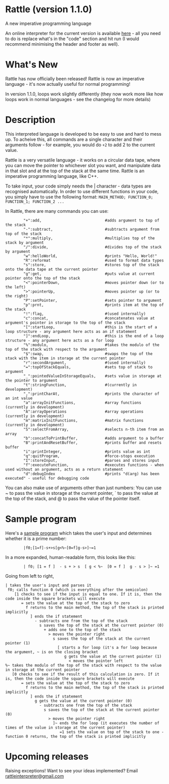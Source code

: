 # Rattle (version 1.1.0)
A new imperative programming language

An online interpreter for the current version is available [here](https://tio.run/##7T1tl9M21t/zKzTOAvFMkokztEDKFGgLZzlnn5YD7O6HTNg6sZJ4cezgF4bpMw9/vc@9erElWXYSBrbd7s5pQ2JJV9K9V/dNV/L2Kl8n8dmvXTI4HpBFEoTxakKKfDm4j086juN0vk@pn9OAJDF5vS7Ik2JFvDMyuj@5e39ydo@MR@NRp/PYLwBSOiE/@HFIo87j9zTNwiSeEG/oDaHCX7cBgwLVvcFoPBjfha@T0Yg8ffWadQN/@E@ekCCZdAj8sY@AzqHDZREvcgB3xB9u/LcURhsv/JwUGSXv/aigBH5skzDOaUrCJfHTFQkzMo/8@C3p@XFAcmwFj5eRv8oIdCQgzP3F20s/DTK3Ah4lyTYjK5oL2MmSfCRzukxSSlbQCcCOszDgFY9YOzlGhLxKyDJNNmSx9lP8DaMiOIT34YIOEDV@NcOqU1@DARhNNn4eLvwouiJZjl37MUwg9a8AINnQTZJeMbCb5D0l@ZqW84fm@DOmH8QEqk5oBAjLciDGhsZ59ogkKRRczSn5Z5HlJE5yrfThYEAu1@FiTRbY@QLmkZkwSI9BDjkx2BgZkh@5grL4@a4IF2/JNk1Wqb/JFAo/C3/55fZ3xS@/XB89n65OXnrz7NbZdDQfzd@MZqtbX8FXD79@N/OAXYCk2ADrkwHxI5htDEh6T6OriQYre5V5r7xs/OJMBepVQMclUDaMSwS9plGUkMskjQL28Hrqnb@bHQ2yk2@z6erhrY/T0fn23Ww1yL6dfTz3tkBgunjLmCmjFNkujLdFjqC2abihZJ3n22xyegpLi66SaDkErC3e0g/AGPGKDhfJ5vRdQTOkeXb61b2vvXunYTbI1/ARF5s5TQf@gEESwxm9m023sxGsEQq9QrXJYV18Pb53Nj4NN9uIkQ6g5yms3MHGX6zDWPRCcFUcCHZ8NjrNGNwBtB4IOpMe8BOdkOstouTHn14DjyNwUdyHJbXwkWmQWznqYM0B8vw0A2FxuabA5z4wO7RGzqSbbX7Fl@l3t@e3i@XSj5Lb5Pr5@XQ@mgJF594MCHsGdB5Pz97N5mcns7ufjKyxd398/@5pUuQwsMGc9/ap/3LUPn8xmq62Lz4eTEIfR3P/3oPTB199fc9jwMKTlz8vRovRn6Yn4ezjJ8B7cO/ufQVe9TGnOUoRzsKcDzmnU5Dw18vRN7AsljNtVSzLRQEiQwKQ1L1KCik@CibN/CBAbQPCYon1liNjALaP6wx6G53AAoCeHh5/xN5QeF0/Hz@sPSdk8C2IZOgwSUM/Ir0kCiYcyEBAYVWhyezjwxXCJ66QVOzjGUBmDMklFefNDUpIwB6VqgDZ9hrEX7hac9G59t@jBLwi13eEOgGZgNO/9GNsH@UhLBEOLutLeXkbhaoPIgT43ocRkx7I0sswigwlsGCquNICKPvZUoGVAqsqv9qCfAf1AlodVVS2TooogLHWR1JqPxojRFBTwQAJEoiZXob5GkcnkAD4S7l@YEo0iVEjIR5CUAEZjr6q64ppkQvWK/7RDz5Khgm5uL1NQG0kF7fHF2qnOJErmt0e9wkFtNzVIcIThowViHkydaCi0ydQ1eHA@M@7M9YdyJinE6QLakv4P04A4sIHxKAuBn4A5Ut6dLgakovYRf55VyAUVLobPwVZ3nP6d1yAAAhFngXFiHOOcUhCuMeMwpdAgCKOaJYxtAZJMY8YR2yG5cTfAM55QdCvVkEETWGpwupCosO/QKv5FUmRp4DYOf4uMvx8OfaYOQF2SBoGaIUgx8FCxl7NgcO6Y/NynBwkmONcY@sBrAP@uyNNLFxQ8BfQJWeeHtLAVTTyKkrmsGZQ8Kq/pXGSqQ9TugWeVJ9wcfkkfxoH6uM82f60fIVySH2KZo2/ouojYcOoj9DI@j4pysdd5TmATLX@F0Wagmr7PtlsgK2exwH9YMIyhrbgVTOz2l/CLLfV@z7ZXpmToMETXJLaYwpLDB6v1IdgGj0D00ibMDBA/h1oCX3SouZ4Jwlsw9@BhOxtuH2dqE9oHDwTwM3xhbEssQ1FdFHDVX0AzyzlNsgqmrU225AC4@tDy5O/AKUAyVnFv@pTck6ms6rI6BZKB55aoI23amuZLBZOZ/0b/zcjXVTaaOHg2o7CDch@EAQguYa44JeC2BpWoPMm/AsMKDN85oO5XpUZlK5X4MxhR5yKH6jB9Xa3XIf6I7Fky4fSO5G/xeLHnkYzckykKV6JirKqXI7VqJRFpzyUSw4e/ZgIe1YsJG2icnFpD5WFaMyefSiCDYpfp8KrUgkju@U4CJL4DpoEcQCKgaZpAqqHU/bSZuDcuXOnsjWuUfp@I4nsld/GQ/Ynf/74DZnmaCWjRQWTKrhDxtQfd9tQCXJcMacSMLmo5C7X8xv/A3IaulfMWcxmzO1Dc31bZGvekpmQfWmjwDPQWH1pV1xL9l2GKZpIUtX2K3@IK9F8nSbFas0f99wheb4UyjpEC8i5BlXO5oMGDZoyzNzKpL0VctdKH9SQ/IQgLsOM9lHfM9jKWljaRsY8aOFZ@MLGFV1jbVa0ofk6CbjtAWYAV3XYMdoGG7QB8hAH1wuHlHisCaubFgDkElx9F63QbEsXaIIufBzfCB9xSBlgHOkWIiFRQ3JgyCGeJ37loOIjV@cRzlzMfD5nVvQQ4EX@gvYc4vQdh1fnwlLWyLZRmPecb6BQhAJCFA28Eqw@gxXDZQ9IIXEkbIOyVNTAIgn42nFxDZ@fg/WhVK@tZkF3pUJlJMIybGlZ702rW/4QMzOrezMrlpSpWAfPREKvGoirlaY0L9K4jhwkIQv9hLEyCR0y9MqqQK93Li7uGP3Wpl/9qOZxceH0JUb7nlsD0KmjVZdhXPRxjhD/gD2/9Zj066LvMWAWYqb452AGM2cDlmLpX5Qtx6rczdOrquOmyQgS3VbogdijEd20YU@DXbkZdNFzfOjAISdoWPcQjFtHjBwqk4VZz506vqOzE5rY23zS2BIBd8wCb@hvt6Bee6yW2zB3rGhdTxGNVU5DzvDa1lL1Qy4Gc9Q1LNUxpHToNndlR5QNSVs/yyRDqZZTVkkbbzKZiUJ0spHMKcYlGALK@q4y9fLhNJwppg/@rK1qHbUaBrjYZVIoZ0se8ObaBAcfokIa2RLMEYMiJUxvVO9HfDkhnpU8VVt90NKigBLw/BQDjw26z5u5terCALE1EV25ej9dU7r1Ca9dIlg27JeduIam6KKyk4XcNhkqpUwS8lKks6w4Id3s0t@y32CwgE6NwhjETORLF4@11qjXZSgrpMHbE7CqOXVN/HZLhiyftLXnLIlhe9S9JNxsE7BotzRd/mMhLFkQfsIQfo1VhCHKDV@loOdqa7vCB5hkEfjbFlv6IUHuL7GscFl9yNnUAkHhZBv8kxqXSSVkqXyL2YIWbq/qi2l@K6Z/Qr6yaDDOX84LEQxGtAaogobkhzBg8RDgDwxuwFeQ@R9CjK7F3CB65NTl9jyl/lt1Fgqnsfgk1x3Aa2yPZ4LWINd4ffEvcJhun9J8oZk9ioJUJgQFqnNwhPrRaik4zvCf4OWotRW5ynSxRgC7jdGR8RljLS9x7auRmm2SZeE8osLTdUbe@OzuV1/fu//g48@Pb795NHS65Dau4ZRmzDHwwRwFacksEzRIeRSvEtIxxbWYQM1kWfkTHMNvWJjuEfMoZBFHdKn/dReNe24@e8TjTqRR7Ls6tuMEZovSHmqpk3RNhSg6lZoX2@h8I/rHgjZTU8CZDjzUMKzRid5IAabWrluh3Crslfg4RgK4dWGgfCCt1XUuZnlQkMwSWdJCSKU6Rlmlmfw@85cXldYrfYA3zAeAcgXtvDZ8Vqr3jW5QVw536STrGLd55GWfj/br85G1z/HOTsf1XmXX2MuR4QTUTCgc4tAyRH2oyyjxcwSoM2Od8aomKASqZu5uK8scuum/@HoYxFb9Y70@DkMw3FRw2cyizhQgP9uBmE6T2eyxvZno07V0CF4C4h3NVoaiSZdvaGWsOY9uyDCYzjUNXoYhhDjQ3X4G1OOGKI6X/3D38h40W8SwwgBOn@3gCPIb7ClF9A/hAiXQ/2qwnRNn4gdBX384cCZZMc9R0xklx85EbEVdGSWnziQI34cBNZ5fOhO2N/533Bo3yl46E7l10SddRPqI/YEliDu4YpuMx1@CcMVjOGyvquedw9T7ZHzOd0H65OycLQGXDNiG@pxGySUjVUBzP4yA0nPQ0CBQ0VDFHRIGMNMHlMHEMeJljHPlTECfGg8fOhPBcT8kl7FR@G1Z@NetUfQC@qD5C15qlG2hWRqbPR05E1SWxtOFM@EbccbzKc4BLCuMYxtFM2cCqs5ScAvImgRFlBjP/wSwwNo2nqY4AxEuZbrcKD93JtUSfvquAJlp1PiHRE/wNwwbPo9fcblhrZzjhJDIMvhslPcRaQDse7DNnphj8YG/MdL7PA7L2L3ZwRNR5yew2H1eocu3SZPyCWaqYKrLkiW9wHAWLMaW6MvX2QAisfRDW3@vEH8RXeTPwGVgcWijwlyS9nXyojIHjUrfiWk/iYOXYKPZK4Wi0nPA9apW@s6ZvCvCXFjZRuFzsRaeY/DGKFsCI32giyKnDTQJQBpg/lW1f1TzIPDv/xQznEUYVGHFfrhgTDngop9I2X3iuEIWa5Wn@GPmVorT9DY5@cxsKfRBRT6WT/72PyA8cL@c726C07YCWfGItwfVFvKSPGRb6gVMDV3UGEZWMGi84y4LqDPzVsl/SlKsredpYecsPgLQBiQc0iHLBPCBjgu2lStiyZitJVwVqIsFd5Z3WAAeJRrPmuI2NUXfH2Wm8LXK7pidaJCsxB8jkm44tu/c7dxErO8S7thWbNlEbNzU@3L7iNoWbn1brDQTVS3syOFMQCIRHbWaFaMVoT2DdpZiPNR32cr@tPXTGBF4xlwRHhaw4GhqTHzm1l31fZpNm7qeyXj@zLFYuQGt8Fvzgr5s17Jb6fKNGgLfLdEQjlsMiZgNuvZ9Tr4Shttk2xsogXbJNGLHlCczQSXGPPyha/FE6pvQGjfVwp5tSKwH/KroqAZ1pu4QaKvxM8Fs@XJ4UK05sNbRINuIa2GML7bKTL43lr2Ffdu235tjXfb@rOLMEje82Wp0919OnSa8NLZqDDV@QrjxS4Qc7aSwYWTnctYFjRhoAGqD7FI6SgMLKftWmrjta6Qmyiz@sJBgrhFR54/RAwaSNywci1joCiEqVqc1SN0Irknm1iStlUKts7R2Z0y53OAAK5OmecPgPfg/7FvFtowQqLaGZUtFpIzwnE7FzBwQ3jEJMTJbuTOY6UTeFbSg@lyb8n/Qfqws@l4VwZLcKLcFsQRtdrL2MfmCxtLsDBzXjFsK31@Bttyg3JZwxE5Q3f/v8wMKYRm/wfgIS@so5oOlatFxumGoQBzryELm@mdy04f8QtOERbSr@iySULbggQKhowO6CDeYFpwm6AAEbhscGZsQgERelpJOipmcKGaYmqM@@ApUJBh2lK1dQEptTxcRdYJxe0c3Lje5NIE81QTaIJGYFIAKGK11pXmhNxprjZAOezQ60xrxSKSlWUV4NhogBNLhfKR7Hka2J/QkKpqi3sgOkSFQdVuadCz5FrpFxTAPPLiWBkaUrMrCuYAMz@rQ@97IdQ8Yzak3Oj7uzU@8gZgQjO@49qwjMCSWwG7siKDoCBOSxXfDodCGZuzc2zI9mlIFAPpkwNblTCEln@dnJWYNdfaMFK0NW44WIpEKsa3nBHAuVZySS6Que9Dnp3p4wtt7Pw19ua/Fsc@ttS6mmMfkDcvHTysWEuLxz9XxIEdZRHJnoWz/aHf7IwOAheJqoz75e1OrUb3J2jJOc@fRCv0YgZ54rmvBqx9IhIpcwzIBrwyYZISlqwPlUEIqZRwtLMTNqonWtYp2hhPc6SrkOj9vXh6lIdrIaCfnJXUAnMqBta2LNlFV2@FANMmQu8CV/MmmzMSUghZZiHjjPlIb5qraJawvg8DBTgQOGAIrhfV5Uch3IAQC@Q8@xVNJNfGUR8lUJGBW6ljF3EgsxT4pmxjVReKOqJ9gKml7A1/P6L8Zrk/PxXiblrReVwy2kTCnn52zDZ0vto0kd2OV4/OSLKI4PIwyaqt9idPSpp0@3QMJdHwAgY53E@jYXDm446ei@4hpd5Zq8dlWlUJAthkgqCcyo4VdiyjoK2md4HHk1A@IPJ4pg9Fq6kGXgdOIjV85KfBEWlM7IdakZGuHwgYY29IgLI/sttVRTbvKPW4onWkWkoV@5n64Xl9m6igOUDfDU6zW@Yij2eWRdeXYthU1ewMy2P4GqDFMzQpPu8w3E08V25XbqCqS8Nh6pp1bL7Y2HNjqMaZgqSBZU15Mo2GF2VwCEEz@wQMzk0uUaQGteuaGeZrF8Ej0QEM9V2THIBoH0pxGYg7IHgpRqIE73u30CKDGfhTBmp@PJqMGkgz2JcmDBzenyaiFJINDSQIDqtOhyiCwyg7jNgdjgatorfoRqSTu7lhYxQ1prMku5hlkdSllSiAbYzS1bRbhn3QutMqZcdvZyn5@QycWr6PKOSV6iQjCTWAVQUXGTx9BWRjT8oAPzzntiKDhEcFYBeZRcpTh3QjhAtSrSEQViHn60zPS4xvMoIPZwWpsx@9bUe@TYOen3LaDtg22jO3IR32rBufJsxXUmSpnxLOatpF8aeWLvbWQhbrtJG0NhPDoZS1/bbfiagPDWIIfkRHhpQWeAObmlMjR0RYwPhTHOaGIDIi@SBiV0yLmJ2nuZDJ3oWwQCp4Rd8/EitYHTqCYXmMKhS6/8oZtKfVYEsIblx9nC7EHHxMk3tMUU@3DZXV3yyFnhuukbDskfQBkS@aqPXNhVzJAUy6BdkB1x2BqR4oPY1stYVCFJfc9pjIcq9ryfSKf1lhXKZOpkW6fMeAwoHSLX2QjVzL6rmNA1nGNPu8gGlNXedzprzE/Fxvwg7FD8iKiLB8ds/fZ3hw74Ij5NX6eR5R1uk0pfD5ebfwwwltMmJfkk2X4oTykGWZZAUCzJImPHLee44uJ5RVzqV6UmVdg4RO32@2qFosmoDCvh93EITMeubc6T/HqlZxtpChJPp3GvFA1pFi3T0SXCvPUrQ6200aKOA8j7oFFCbtNQgylVl/sjrcdLmF50dZ0jL0OnLRV3GHTaemxDecwBV3ruPljIUfK@VJ6s9NWZO5n3FzI8mK5VMwsMCww2i2y2HAnK8EjzTBbm0Lcg//rqSKu7UjRH2pZ3Cx34mDWsORS7Kz9b7GC/k3waHWTmh/wjEyeja2agGUKp9UAZBd@MI3Fipktjcf9NY@KvOkrddh1fvwmLrS12eUAzPFYhvwuhpp1bne3bNfftBtEVoOu4SYcy7GkvT2Az2vy7Uo7tZmuNdNP5prg/UmYaLLH@UuzieznkMaWxBBYn2pOh/DjlOUgLw@RR2V@dtTztvY@9cXUruLO28urc1k/O5WtqLtUnnYSEgf58bca5Eenzdg1h/n4txrmY8did7vGrRnVOb3POUIQtsILrgVHXEMgqqzX8uU350p1eaO8107//w4YsjY@b/a74sTa@Maz34IXa8M4mwm@3IcLO5/FYE1lkEW1xnWLqjFDXt1H9NrSifclHeo2ax2bFajrlr3S@bHQRLoOWrmwQh2U4izXJtctU1VSaqTddo1rdbQuWOKqzTXfbQC34hOz4Coea6/Ks@Hcz7fODu6cDIzrfhrOLZRxL4MUzbUlBzTRzrBvKvOmfYZ94lzEjltbgDqxLLrihqnrOiPc0Ac5vyGAT1RHf0wUHKTx/pgoOFip/r7QwNVykzq2aNrflY/yX2vwP8UaVNjuj2EY3njlth//a276X4PyX2dQ/sZaSh/@DWF9KZv1mbyuqdlwNdJX2fUYByXq8SayqFrgAtSZy2K7mZpPcIucuYdlCO9Kc9CA752OarQrU1PtYqat4Wj/AyZQX@Yk2E5n4EUkHP/lmTd81JT8iVmwZSZUoLzLxkyT3A1jj@D47j1@S1C7mYJ0s32Ftxw2JEbuzixtvEAUwdpIUu@xTNvcnfPa3lM9XUi/Pca6qHiV6mYLeyabflG@eoc3S5VWFzHr2LyW5qD1zFZwkpJRX2zKxAkp88h2nc9qW6Mj6zk1rYqYjpkWa70@R5nUzpy4HRlTFiYb2cZqqVcuZZ7spN7fo54e9bOsK7Ph@PssqisFUSFPyDIKt6cp3uiNt2DPw/h0DdK@x@7heYtvqrrEm@5ZiiZQKaNuHw9pJhu8uVC@sMMbfw0t2RtY2GNM4OiThU8zPyXZOlzm8rUW1UVCKm@o9NZSFdlFzIJZ2Ku6PinhkUGxZHTfJNFxR2LjYl3PJXJtpNWrN215KIe9arctqYgkvidz9sUNS0t2cJayayMjGq/ytcr5tjR3gPEPfpN7Vr3QRmB7nuQ5ZvfUzpgRf2xrU74GDBgviVlhIAc0EAKlPL0rTznwJD0YmjfUq4yM8tGQPI0y3orrerVvKa7g551MKpmqe3ZXvBwf7XOwOE6WmgGjGWBFMTu8wi4IJjw/uY934rLbOvtkPz6yvYNkr6sjdQHckZzAyWC8TSFnNnt5USDPXC6dZy3VTG2v1Wb2oDVVTb/YsLqg@AmutRKevjEqR6SbM@x0snbJuzKc2nJqEH/8vRQWPdl2@7sm8qdlrwak@ujH6q0D4pVSeB3rmGtQdSqKjrROhWvuMF@siZkBgUXGWzMa8uMrdNvvQWdQ1CvPeY@u7RoPpdiewqGNeFS/NcWaXr9rqqYxw5eH7nBrqBy14XH0XzxqeLS64vardUvAuqT5j8Blw5TbcSovgDZuNBQH94oYTK0QX4LSUYRFkakGt0jgv1pEqHXQOMLL3IX9dTI4Pr3VJy9fPn3G1Az10whfKhpQRJyPF21s/A@nG7wMXnzBO5v45RaLJCo28WmaXPaJDwBBZp6CN4zdFJvaW8Qa1FVN4zSbOl0xbI6MTuMduPIKV1MTNJyLqMNQ7tWu3mKgfzSforFcGGmcGbG6REf4t/OtYQYS25PThHOmXU15iDfR0PFBpzJ0TVq@n2L/o4O642o7p6Ldqqmimt0wwG4Dlu/W47e2oyhhBgU@q940YDs5wWw9lnxH8YVc7B2JLJsP7//Gdx6yezpIeTi/yl1VoI0FuEcKuADIYoPFOKNM58OnJbSYhvLYM0IVSYFcxLW4KdBS91TMZjJJ2GKc7/F2upu8zm/XTeVqKNdz@uLeCDn98rYNU3QYmcGNrFr6Q3xWIoYoLqhvOFioVBfBE8chthtAOjvi0a2jwsC4MbKWQZm1lRO67W4jry@1pPkWmIa9@YaWemaY6n/rN9o2HDAUbybTFyre3ZrE6Mkx3dTGja3nST/DGxuMmVf2ie0IoR0WmP3aPfBWcMphzOqe371iF/V4pzjtle8IVyjrH1GoN/sXHs404xeN6K0nInbqukG5Cbmu85oynRtH2HB2Y@zdvXf3/tnXd@/VNFR1yQK7cbk@hr1jzBYpqSK@7m4nUfDaHpNX3qij@abVr1m7N364gN3nJV4NTnft3VoHnADfecT7kLEdMj7rGFsE8T5j2Kfv2h0BBx55/1J0sp68qEfEdZ41q5bXi6g3vJQRNHxBs363CJmi9SWCc@W1IsxpYYYWvu4xZtf64AlafiU3yfB1NzNx04Zy5B6fi@sCMZ7H3kvPw3uIKjzBwWrYpKx4FTvIWH@Dxh7Xbblx0EPeG2Ia6OWq667kZga7JxFbq2Nmw@KvBFdCkiyuiG@h1mWj8l60Dh6v/J6/PtJxnItfh7cvLsg1eU7OvaFH5mQ@ghL4x/uVvQ5dqS6/TidomnT466PlQ9D@vx79Pw) - all you need to do is replace what's in the "code" section and hit run (I would recommend minimising the header and footer as well).

What's New
=

Rattle has now officially been released! Rattle is now an imperative language - it's now actually useful for normal programming!

In version 1.1.0, loops work slightly differently (they now work more like how loops work in normal languages - see the changelog for more details)

Description
=

This interpreted language is developed to be easy to use and hard to mess up. To acheive this, all commands are a single character and their arguments follow - for example, you would do `+2` to add 2 to the current value.

Rattle is a very versatile language - it works on a circular data tape, where you can move the pointer to whichever slot you want, and manipulate data in that slot and at the top of the stack at the same time. Rattle is an imperative programming language, like C++.

To take input, your code simply needs the | character - data types are recognised automatically. In order to use different functions in your code, you simply have to use the following format:
            `MAIN_METHOD; FUNCTION_0; FUNCTION_1; FUNCTION_2 ...`

In Rattle, there are many commands you can use:

            "+":add,                            #adds argument to top of the stack
            "-":subtract,                       #subtracts argument from top of the stack
            "*":multiply,                       #multiplies top of the stack by argument
            "/":divide,                         #divides top of the stack by argument
            "w":helloWorld,                     #prints "Hello, World!"
            "R":reformat                        #used to format data types
            "s":store,                          #stores top of the stack onto the data tape at the current pointer
            "g":get,                            #puts value at current pointer onto the top of the stack
            "<":pointerDown,                    #moves pointer down (or to the left)
            ">":pointerUp,                      #moves pointer up (or to the right)
            "P":setPointer,                     #sets pointer to argument
            "p":prnt,                           #prints item at the top of the stack
            "!":flag,                           #(used internally)
            "c":concat,                         #concatenates value at argument's pointer in storage to the top of the stack
            "[":startLoop,                      #this is the start of a loop structure - any argument here acts as an if statement
            "]":endLoop,                        #this is the end of a loop structure - any argument here acts as a for loop
            "%":modulo,                         #takes the modulo of the top of the stack with respect to the argument
            "$":swap,                           #swaps the top of the stack with the item in storage at the current pointer
            "r":secondArgument,                 #(used internally)
            "=":topOfStackEquals,               #sets top of stack to argument
            "_":pointedValueInStorageEquals,    #sets value in storage at the pointer to argument
            "t":stringFunction,                 #(currently in development)
            ",":printCharAt,                    #prints the character of an int value
            "a":arrayInitFunctions,             #array functions (currently in development)
            "A":arrayOperations                 #array operations (currently in development)
            "m":matrixInitFunctions,            #matrix functions (currently in development)
            "S":selectFromArray,                #selects n-th item from an array
            "b":concatToPrintBuffer,            #adds argument to a buffer
            "B":printAndResetBuffer,            #prints buffer and resets buffer
            "i":printInteger,                   #prints value as int
            "q":quitProgram,                    #force-stops execution
            "I":storeInput,                     #parses and stores input
            "f":executeFunction,                #executes functions - when used without an argument, acts as a return statement
            "d":debugIndex                      #prints "d(arg) has been executed" - useful for debugging code

You can also make use of arguments other than just numbers: You can use ~ to pass the value in storage at the current pointer, \` to pass the value at the top of the stack, and @ to pass the value of the pointer itself.




Sample program
=

Here's a [sample program](https://tio.run/##7T1rd9u2kt/1KxBqE4u2JIty0iRqnGeTsznnbtuTZO/9oCgtJUISbyhS4SOOu9789e4MHiQAgpQUJ9tt9/reOhYeA2BmMC8MoO1lvk7is9@7ZHA8IIskCOPVhBT5cnAPSzqO43SepdTPaUCSmLxZF@RJsSLeGRndm9y@Nzm7S8aj8ajTeewXACmdkB/8OKRR5/FHmmZhEk@INxwNzxgg@MF/8oQEyaRD4If9CugcQC6LeJFDhxukqql@bfz3lPhlIwIwYMBk4@fhwo@iS5LlSQotYuKnqX9Jwphs6CZJL6EoIJvkIyX5mpJtEsY5TbE7fozpp5x89KOCVoPQKKMADVa8oXGePSJJChWXc0r@WWQ5iZNcq30wGJCLdbhYkwUOvsiJn5kwSI9BDnNSZGKOq2Xkrx65Ai34@0MRLt6TbZqsUn@TKeh5Ef72262nxW@/Xd14OV2dvPLm2c2z6Wg@mr8bzVY378CfHv75dOaNRiTMWAdsTwbEj2C1MSDpI40uJxqs7HXmvfay8c9nKlCvAjougbJpXCDoNY2ihFwkaRSwwqupd/5hdmOQnTzMpqsHNz9PR@fbD7PVIHs4@3zubcliTRfvM8R3RgEDSyDMtsgR1DYNN5Ss83ybTU5PgfPoKomWQ8Da4j39tFj78YoOF8nm9ENBM6R5dnrn7nfe3dMwG@Rr@BUXmzlNB/6AQRLTGX2YTbezETAYhVGh2eSwIb4b3z0bn4abbcRIB9DzFBh7sPEX6zAWowCp80PBjs9GpxmDO4DeA0Fn0gN@ohNytUWU/PjTG@BxBC6q@2ROFz4yDXIrR92KAkNt/TSDHXmxpsDnPjA79EbOpJttfumyWT69Nb9VLJd@lNwiwDmr0WK8OMserjz273R@e35nNp7fgf/dBqqPvxhjY@/e@N7t06TIYXaDOR/yS/@tuH5Oc9yonEs4qTkzUZAxV8vR98B5y5nGeMuS72BXSgASgZdJIXdowQSGHwQo72A/LrHdcmQTO8avqwxGG50Aj8FID44/42goH65ejh/UygkZPCRkCQMmaehHpJdEwYQDGQgorCl0mX1@sEL4xBXCgP16AZAZzbkw4OTfoBACClBY2RJFHnLGFUiYcLXm0mntf0Qhc0mujjLOCrDtcPkXfoz9ozwELuTgsr4USbdQbvmwS4G1fJgx6YG4ugijyJCzC6YMKkGL4pVxIzAjMG5@uQURCrIf9AqoEpKtkyIKYK71mYBMWCQxcDuNEeLaT4MBEiQQK70I8zXOTiAB8JdyEZyjME1iFPqIhxCkbIazr9q6YlnkLRsVf@gnHzffhLy9tU1AMidvb43fqoPiQi5pdmvcJxTQcluHCCUMGSuQpGTqQEOnT6Cpw4Hxj7dnbDjYxs8nSBdUSPBfnADEhQ@IgQ2UAj@AZiQ9OlwNydvYRf75UCAU1GsbPwVx2XP6Ry5AAIQiz4LuwTXHOCUhP2NG4QsgQBFHNMsYWoOkmEeMIzbDcuHvAOe8IuhXuyCCrrDdYXch0eFfoNX8kqTIU0DsHD8XGf5@NfaQVCB2SBqCEbBkHAfCAEc1Jw77jq3LcXKQD45zhb0HsA/45440AXBDwU9Al5x5ekgDV1F6qyiZw55B2aZ@lvo/UwtTugWeVEu4MHqSP48DtThPtj8tX6MsU0vRcvBXVC0SZoJaFCXJ9llSlMVdpRxAptr4iyJNQXs8SzYbYKuXcUA/mbCMqS1408xs9rcwy23tniXbS3MRNHiCW1IrprDFoHilFoL18QKsD23BwAD5U5DB@qJFy/FOEtimvwMJ2ftw@yZRS2gcvBDAzfmFsayxTUUMUcNVfQIvLPU2yCqatT7bkALj23SDAY2ck4GnVmjTgNopFxaWNWDldNa/9v9npIv6HG0D3LJRuAGRDvsbBNIQ9/FS0FBbLAzehFahhZQVvvDB0K3qDALWG3CaV4tvwg@04Oq4W24vvUjsxLJQ2vXys9jTONJoRo6JNGIrCVA2lbusmpWyl5RCuZOg6MdEWIJif2gLlXtGK1T2l7F69kuRV1D9JhX@iEoYOSzHQZDER6jp4wDkPU3TBDQKp@yFjTePjo4qE@IKher3kshe@dd4yH7kxx@/J9Mc7Us0lGBRBXdlmFbjDg/qNo4r5o4BJheVOOXqe@N/Qk5Dx4S5WdmMOUxo6G6LbM17MuuyL00PKANF1JfmwpVk32WYouUjNWi/8iS4bszXaVKs1ry45w7Jy6XQwSEaNs4VaGi2HrRT0EJhVlQmzaiQOyX6pIbkJwRxEWa0j2qcwVb2wtI2M@Z7CpvcF6arGBpbs6oNBWc54CYFaHeuwXBgVPkbVO15iJPrhUNKPNaFtU0LAHIRLqiLxmW2pQu0LBc@zm@ERRxSBhhHuoVISFR8HBhyiOeJTzlo7sjVeYQzF7OKz5lxPAR4kb@gPYc4fcfhzbkMlC2ybRTmPed7qBROdIiigTeC3WewYrjsASkkjoTKL2tFC6ySgK8cF/fw@TkYFUrz2m4WdFcaVLYfbMOWnvXRtLblB7Eys7k3s2JJWYp18kwk9KqJuFptSvMijevIQRIipyECq746ZBiVNYFRj96@PTLGrS2/@lCt4@1bpy8x2vfcGoBOHa26DOOij3OE@AfM9K3HpF8XXYoBM/wyxbMF65b5ELAVS7eh7DlW5W6eXlYDNy1GkOiWQg/EHgXPvg17GuzKe6CLnuPDAA45QXu5h2DcOmLkVJkszHru1PEdnZ3Qct7mk8aeCLhjVnhDf7sF9dpjrdyGtWND636KaKxyGnKG17aXqg9yM5izrmGpjiFlQLd5KDuibEja@lkmGUq1nLJK2niTyUxUou@MZE4xZMEQULZ3laWXhdNwppg@@LG2q3XUahjgYpdJoZxtecCbaxMcfIoKaWRPMEcMipQwvVF9HPHHCfGs5Kn66pOWFgXUgEOnGHhs0n3eza01FwaIrYsYytXH6ZrSrU946xLBsmO/HMQ1NEUXlZ2s5LbJUKllkpDXIp1lwwnpZhf@ln0GgwV0ahTGIGYiX3purLdGvS5DWSEN3p6AVa2pa@K3WzJkWdLWn7NkmmyY7iXhZpuARbul6fKXhbBkQfgJQ/gNNhGGKDd8lYqeq@3tCh9gkkXgRlts6QcEub/EssJl9SlnUwsEhZNt8E9qXCaVkKXxTWYLWri9ai@W@VAs/4TcsWgwzl/OzyKMimgNUAUNyQ9hwMIcwB8Ys4A/QeZ/CjFoFnOD6JFTl9vzlPrv1VUonMbCjlx3AK9h4B64DKxBrvH64l/gMN0@pflCM3sUBaksCCpU5@AG6kerpeA4w3@Cl6O2VuQq08UaAew2RkeGXYy9vMS9rwZgtkmWhfOIgseD0sIZeeOz23e@u3vv/udfH99692jodMkt3MMpzZhj4IM5CtKSWSZokPLgXCWkY4p7MYGW4BCU/gTH8DsWfXvEPApZxRFd6n/dReOem8@KeDiJNIp9V8d2nMBqUdpDK3WRrqkQxaBS82IfnW/E@FjRZmoKONOBhxqGdTrROynA1NZ1K5Rbhb0SH8dIALcuDJRfSGt1n4tVHhT7sgSMtMhQqY5RVmkmv8/85UWl9Uof4B3zAaBeQTtvDb8r1ftON6grh7t0knWM2zzycsxH@435yDrmeOeg4/qocmgc5YbhBNRMKJzi0DJFfarLKPFzBKgzY53xqi4oBKpu7m4ry5y66b/4ehjE1vxzvT1OQzDcVHDZzKLOFCC/2oGYTpPZ7bG9mxjTtQwIXgLiHc1WhqJJl591Zaw7j27IMJjONQ1ehiGEONDdfga044Yozpd/cPfyHjRbxLDCAE6fHcwI8hvsKUX0D@ECJdB/abCdE2fiB0FfLxw4k6yY56jpjJpjZyJOmC6NmlNnEoQfw4Aa5RfOhJ0q/wMPlY26V85Enkj0SReRPmI/YAni2ac4/eLxlyBc8RgOO4Lqeeew9D4Zn/PDjT45O2dbwCUDdhQ9p1FywUgV0NwPI6D0HDQ0CFQ0VPHggwHM9AllsHCMeBnzXDkT0KdG4QNnIjjuh@QiNioflpX/uTWqfoYxaP4zrzXqttAtjc2RbjgTVJZG6cKZ8PM1o3yKawDL6m9JYg49cyag6iwVN4GsSVBEiVH@bwALrG2jNMUViHAp0@VG/bkzqbbw8w8FyEyjxS8SPcHfMWz4Mn7N5Ya1cY4LQiLL4LNR30ekAbBnYJs9MefiA39jpPdlHJaxe3OAJ6LNT2Cx@7xBl59@JmUJ5nhgksiSpYvAdBYsxpbo29fZACKx9lPbeK8RfxFd5C/AZWBxaKPBXJL2TfJzZQ4ajZ6KZT@Jg1dgo9kbhaLRS8D1qlb7wZl8KMJcWNlG5UuxF15i8MaoWwIjfaKLIqcNNAlAGmDaT3UsVPMg8Oe/FTOcRRhUYcU@uGBMOeCin0jZfeK4QhZrjaf4YeZWitP0Njn5zDwj9EHDOAsxT4D8/T9AeOAxOD@0BKdtBbLiEe8Pqi3kNXnITsoLWBq6qDHMrGDQ@MBdFlBn5q2SOZSk2FrPcMLBWXwEoA1IOKRDdsDvAx0X7IRWxJIxz0m4KtAWK46WRywAjxKN5xtxm5qi748yU/ha5XDMTjRIVuKPEUk3HNsP5HaeDdYP/3acFracDTae1X2740HtZLZ@LFaaiaoWduR0JiCRiI5azYrRqtCeQTtLMR7qp2zleNr@aYwIvGCuCA8LWHA0NRY@c@uu@j7dpk1Dz2Q8f@ZYrNyAVviteUHfdmg5rHT5Rg2B75ZoCMcthkTMDl37OSffCcNtsu0NlEC7ZBpxYspzlKARYx5e6Fo8kfohtMZNtbBnGxLrAb8qOqpBnaknBNpu/EowW/44PKjWHFjraJBtxLUwxjfbZSbfG9vewr5tx@/NsS77eFZxZokbXm83uvtvp04TXhp7NYYavyDc@C1CjnZS2DCyczvrgkZMNAC1QXYpHaWDhZR9K03c9j1SE2UWf1hIMNeIqPNi9ICB5A0bxyIWukKIit1pDVI3gmuSuTVJa6VQ6yqtwxlLLg84wMqkad4weQ/@C/tWsS0jBKqtYTlSESkjPFVTMTMHhA9MQozMVu4MgEnIh4IWVF9rU/4P2o@VRd@rIliSG@WxINagzU7WPiZf0FianYHjmnFL4fsr0JYblNsSjjgJqvv/fZ7aH5bxG4yPsLSOYj5YqhYdpxuGCrAldMhC5vpn8tCH/EbThEW0q/YsklD24IECoaMDugg3mO2bJugABG4bHBmbEIBEXpaSJYoJmihmmJqjPvgKVOQNdpSjXUBK7UwXEXWCcXtHNy43uTSBPNUE2iCRmBSABhitdaV5oXcaa52QDnt0OtM68UikpVtFeDYbIATS4Xykex5GEieMJBqaot7IDpEhUPVYmnQs@Ra6RcUwDzy4lgZGlKzKyrmADGV16H1v5LoHzObUGx0f9@Yn3kAsCOZ3XCvrCAyJLbAbOyIoOsI8Y/G34VBoUzNO7m2ZHk2pAgB9MmD7cqaQkq/zqxKzhjp7RorWh21HC5FIhdjW9H9cSxWn5BKpywr6/D4MT3j76KehL8@1OPa5tdbFzPGYvGNp9mnFQkI8/nt1scZRNpE8WSj7P9rd/4YBwEJxtVOf/KOp16jeZW2Zp3nyaIV@jEBPPNe14NUPJEJFrmGZgFcGTDLCstCBcighlTqOFhbiZs1E71pDO8MJ7nQVcp2fN28PzRBVRIbeBMlTLU4GysUK5Uc2USZclMXISlwt92za1lu1LmF9m2UPdi97wJZdoyyP@Iul8w98cqeSh0Upj0qp08cs0LG65pFg/T4puxjNRaKMaJ9g6mZ7B19PjL8elk7PxXwNLNn3k95RS/Gx4fdU4FfTkuKgRXIWNjw@LxErqsPDcKv22he9LX2@KoaPvxTDx3tg@FjlYAXLLMYtUCwSfoW5hhPtK9mKYEjn1A@IvK8nY6zqiXqXgdMogn9yfOH9qaZ@Yt/Lrd8OhU0wtp3uW4rsJsONmtKQR7dQO9MUv0X1mse8enuZgKLY9d0MrzVa1yPu6rL8cYmiNtTsDcjgzWugxrCgKjztskpMPFVsV54OqkjCe8yZdpG52NpwYGvHmIJlOGRN6R6N9gImKQlAsPj7980EJVGnqcd6QoJ5ScMwtHX/uZ4CsWMSjRNpzo4wJ2T38BVq4EFuOz0CaLEfRbDl16PJqIEkg31Jcv/@9WkyaiHJ4FCSwITqdKgOxq2yw7jeb2xwFa3VOCJDwt0d4qm4IY012cUM3qwupUwJZGOMpr7NIvyLbjFWqSBuO1vZryXoxOJtVDmnBOUQQXi2qSKoyPilGqgLY1reW@GplB0RC7tBUC1jeiBHGV6WDxegXkV@pUDM859ekB4/NwUdzK4BYz/@PoX6wAC7FuS2XQttsDhsNxnqJxC4Tn4Ir65UudGc1bSN5EsrX@ythVrddR5j00jDb2BwU0akfWibBwvFDUGoIgOiMyjDcFrE/HLGUSaPw8sOoaAXX2kSKxoXqEAxY8PckGhIyUy9HjvXfufyG1IhjuDjmftHmmL2drisHtI45HZpHY1t12kPgGxJhrQfhu86X246ntbuPDZNpqNks1bDq9Fl8zDTAsntdruqPtEkAiYTsFv9Ms2KG/zzFJ@CyFn0Vsks6DQmo6lxjLr2EEMqLFzXCSy8T4o4DyNuH0cJu5kuplJrL47k2jLaWTKm9Qx4ryz3toY7NK6Wk9dw@UvQtY6bvxZypCQo9ze74kHmfsaFeZYXy6WiBEHsY4hNpM5g@DzBe5SwWpuS2oP/6@fTru0ew19qW1zvwPZg1rAc4O5s/afYQX8SPFqN2OYCngbGU0BVI6HMG7OaCOyVAXY/mVUzSwfvGGv2LnnXV9qw17f4qz5oCbEbycwsXIb8AnjNdrIbw7anNNr1t1XlN7yqYbkLsbdB/nWNgl25bppxIw@y8c0VPMXe43KX2UXCO6Sz5dQZ9qF6YCysafWekUzA/9VRb/HZB9N3S7sOO2@vr257/IrH/OIcU7ekPe1@FU7y8x81yc/KJGtXKGrTfPxHTfOxMk1528J1jbv41e2frzlDkKbC@an5pm5T8tiX6PZUeiyq4aIrn8YMRvVszWtL99qXHCgGrG1sClPfnnulW3aV@8LqmIrbUJt7tzwpTKmR9dQ1XjXQhmB5QzYnZbcp0IouTEKoGKO9KU9GcL/e1jh4cDIwXltoSBstfUSDFM2tJYGbaGdogEoBtK@wT5y3sePW9pdOrErCXzNhUKf/NY2w82sCuI4S@Wvi4Uv01F8TEweqwv9bSGhVpn8iPXptRLRnszd3/Zf@/Wr69w/e0fr0rwnrW6n4F/JxgWY9b6SOsMucB52/8y6yqtq/AtSZy4ICmXo8cZOcuYdlf@zKTtSAj1sT1pr7eaNOmxRp6zjaPx0S2svjDlsuIV6b5fgvM7SxqCmnIw6UA85AebPczH7YDWOPqIo9orEjGtJMQbrZvsY3eRryHXYnjDQ@d4VgbSSpj1hmY@xOZWkfqX4KqN91tm4q3qS6h2k/oNZfa1VfnBS5XxULsYHNS9QH7We2g5OUjPoimhcnpDwe3pVN3LZHR2RHppUlla3lsreyqJ1H3aR9mhYms2aFWdqVW5mfo6q3zdW7Dn6WdeUhN39UuXoABxXyhCyjcHua4vuT@GbjPIxP1yDte@zW@Hv8RoILfJeVZV4AlTLq9vFKQbLBd3bkq9He@DvoyZ4BZ8V48tcnC59mfkqydbjM5dvK1bV3lTdUemsZCOzZQMEsUPiFeQwMiiVR6zr5CzvyFRbrmu@lmBEKafXmTS6KkppcextARSTxPZmKJ94DWLJrHpQ9chTReJWvVc63Za8BjF/4u6NZ9aq6wPY8yfNkY8mIJv7Y1qf8ugdgvCRmlYGc0EAIlPKuiUxe5Of/MDVvqDcZGfWjIXkeZbwX1/Xq2FJcwcejTCqZanj2sqmcH@1zsDhPdqYHsxlgQ7E6fHAlCCY87aiPL7ixt6X6ZD8@sj2EvddDR7oA7pTfRcDIYLz9C8M/UZ614QlJ5bN/2usuan@tNbMHrQ/46c/wVM/pPcG9VsLTI@1yRro5w@7SaE@SKtOpbacG8cdfUbboyba3SjWRPy1HNSDVZz9W78iJ7zXAx8PGXIOqS1F0pHUpXHOH@WJNzKMzrDLeeG5Ie6vQbX@1k0FRH@jkI7q2S6dKtf3sT5vxqH7H15o1t2uppjHDt4fuT2uoHLXhcfQvPGp4tLri9ofgSsC6pPl/gcuGJbfjVD5XaLy/I/LxixhMrRCf7O4owgLz7yuDW@TlXS4i1DpoHOHTo8L@Ohkcn97sk1evnr9gaob6aYRfHhVQRJyP10I3/qfTDT5dKv7AFwb4VcxFEhWb@DRNLvrEB4AgM0/BG8Zhik3tqywa1FVN4zSbOl0xbY6MTuOLbfLBMVMTNKQ71mEor0BWb@7qv5qTYy3PGxmpoFaX6Ab@7PzqCgOJ7VkNwjnTHlI6xJtoGPgAV8jUpOVryvvfCNAdV1v6qfYGlIpqdh@OvV0nv@CFvzGKooQZFFhWvYtrS8pkth7L2qD49RHsi3pYGgi@VolfvMNulZLyUlqV9KRAGwtwjxRwAZDFBotxRpkHgqUltJiG8soRQhXZJFzEtbgp0FP3VMxuMrvMYpzv8RUp1/lOmV3vaqqhXM/pi1uOcvnl3VBTdBgpZY2sWvpDfFUihiieU224L6A0F8ETxyG2@6qdHfHo1llhUNyYWcukzNbKxZt2t5G3l1rSfLO84Sizoad@SKL63/r7aw33BsT3aOgbFV8aS2L05JhuauPG1msiX@F9YWPllX1iIAefWejybwLDb3lkQY9HFS7EM3N7BSPqAUyRGZ7viD8oGxpxonf7X7xEYQYkGm9S1A/ZOnVhrzzEV1diTTlvjTNsyOIde7fv3r539t3tuzWVU12GZA/@1eewd9DYIvZUxNf95yQK3tiD7MqD7pqzWX2atbvXh0vMfb5DosGLrn21wwE3tXZexTpkbofMzzrHFsm6zxz2Gbt2l@/Aq2nfik7WHNx6iFvn2drLvPICr3pdugyJ4df@6XeAyRTNKRFtK6//Mi@EWU74bUMxu@WOt23EN99m@Nr6TNyIVa7GYbl4rQYDdOwLRXm8DlGFubyshU3Kii8JBRnrb9B648oqN1J@5f1e0@Iud113JU8n2DM92FudM5sW/6JJJcbIAoX43Ya6bOwo38vRwae3nvGvL3Ic5@3vV2Q5@p5M8WtnlmSGMVBygk99kSlZkQfk5mcyHYm6Fat9SGafybn3O/sSTgWa/HM6QVukw7@0UBaCuv/9/v27/wM) which takes the user's input and determines whether it is a prime number:

            |f0;[1=f]-s+>s[g<%~[0=f]g-s>]~=1
            
In a more expanded, human-readable form, this looks like this:

            | f0; [1 = f ]  - s + > s  [ g < %~  [0 = f ]  g - s > ]~ =1
            
Going from left to right,


    | takes the user's input and parses it
     f0; calls function 0 (which is everything after the semicolon)
        [1 checks to see if the input is equal to one. If it is, then the code inside the square brackets will execute
           = sets the value at the top of the stack to zero
             f returns to the main method, the top of the stack is printed implicitly
               ] ends the if statement
                 - subtracts one from the top of the stack
                   s saves the top of the stack at the current pointer (0)
                     + adds one to the top of the stack
                       > moves the pointer right
                         s saves the top of the stack at the current pointer (1)
                           [ starts a for loop (it's a for loop because the argument, ~ is on the closing bracket
                              g gets the value at the current pointer (1)
                                < moves the pointer left
    %~ takes the modulo of the top of the stack with respect to the value in storage at the current pointer
       [0 checks to see if the result of this calculation is zero. If it is, then the code inside the square brackets will execute
           = sets the value at the top of the stack to zero
             f returns to the main method, the top of the stack is printed implicitly
               ] ends the if statement
                 g gets the value at the current pointer (0)
                   - subtracts one from the top of the stack
                     s saves the top of the stack at the current pointer (0)
                       > moves the pointer right
                         ]~ ends the for loop (it executes the number of times of the value in storage at the current pointer)
                            =1 sets the value on top of the stack to one - function 0 returns, the top of the stack is printed implicitly
                            


Upcoming releases
=

Raising exceptions!
Want to see your ideas implemented? Email [rattleinterpreter@gmail.com](mailto:rattleinterpreter@gmail.com)
